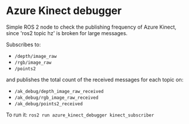 # Azure Kinect debugger

Simple ROS 2 node to check the publishing frequency of Azure Kinect, since 'ros2 topic hz' is broken for large messages.

Subscribes to:
- `/depth/image_raw`
- `/rgb/image_raw`
- `/points2`

and publishes the total count of the received messages for each topic on:
- `/ak_debug/depth_image_raw_received`
- `/ak_debug/rgb_image_raw_received`
-  `/ak_debug/points2_received`

To run it: `ros2 run azure_kinect_debugger kinect_subscriber`
